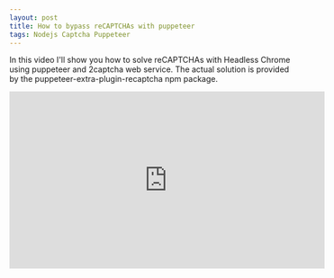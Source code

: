 ```yaml
---
layout: post
title: How to bypass reCAPTCHAs with puppeteer
tags: Nodejs Captcha Puppeteer
---
```


In this video I'll show you how to solve reCAPTCHAs with Headless Chrome using puppeteer and 2captcha web service. The actual solution is provided by the puppeteer-extra-plugin-recaptcha npm package.

<iframe width="560" height="315" src="https://www.youtube.com/embed/awKW5H7XXRs" frameborder="0" class="center-image" allow="autoplay; encrypted-media" allowfullscreen></iframe>